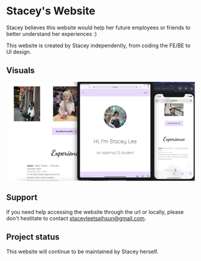 # Stacey's Website
Stacey believes this website would help her future employees or friends to better understand her experiences :)

This website is created by Stacey independently, from coding the FE/BE to UI design.

## Visuals
![ App snapsot ](snapshots/cross-device-testing.png) 

## Support
If you need help accessing the website through the url or locally, please don't hestitate to contact staceyleetsaihsun@gmail.com.

## Project status
This website will continue to be maintained by Stacey herself.